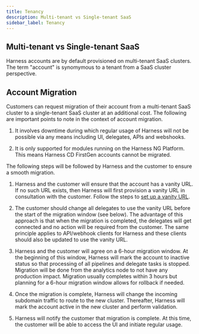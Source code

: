 ```yaml
---
title: Tenancy
description: Multi-tenant vs Single-tenant SaaS
sidebar_label: Tenancy
---
```


## Multi-tenant vs Single-tenant SaaS

Harness accounts are by default provisioned on multi-tenant SaaS clusters. The term "account" is synomymous to a tenant from a SaaS cluster perspective.

## Account Migration

Customers can request migration of their account from a multi-tenant SaaS cluster to a single-tenant SaaS cluster at an additional cost. The following are important points to note in the context of account migration.

1. It involves downtime during which regular usage of Harness will not be possible via any means including UI, delegates, APIs and webshooks. 

2. It is only supported for modules running on the Harness NG Platform. This means Harness CD FirstGen accounts cannot be migrated.

The following steps will be followed by Harness and the customer to ensure a smooth migration.

1. Harness and the customer will ensure that the account has a vanity URL. If no such URL exists, then Harness will first provision a vanity URL in consultation with the customer. Follow the steps to [set up a vanity URL](/docs/platform/authentication/authentication-overview/#set-up-vanity-url).

2. The customer should change all delegates to use the vanity URL before the start of the migration window (see below). The advantage of this approach is that when the migration is completed, the delegates will get connected and no action will be required from the customer. The same principle applies to API/webhook clients for Harness and these clients should also be updated to use the vanity URL.

3. Harness and the customer will agree on a 6-hour migration window. At the beginning of this window, Harness will mark the account to inactive status so that processing of all pipelines and delegate tasks is stopped. Migration will be done from the analytics node to not have any production impact. Migration usually completes within 3 hours but planning for a 6-hour migration window allows for rollback if needed.

4. Once the migration is complete, Harness will change the incoming subdomain traffic to route to the new cluster. Thereafter, Harness will mark the account active in the new cluster and perform validation.

5. Harness will notify the customer that migration is complete. At this time, the customer will be able to access the UI and initiate regular usage.


